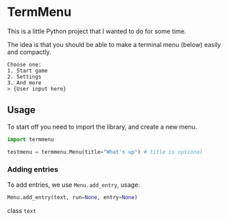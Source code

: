 # TermMenu

This is a little Python project that I wanted to do for some time.

The idea is that you should be able to make a terminal menu (below) easily and compactly.

```text
Choose one:
1. Start game
2. Settings
3. And more
> {User input here}
```

## Usage

To start off you need to import the library, and create a new menu.

```py
import termmenu

testmenu = termmenu.Menu(title="What's up") # title is optional
```

### Adding entries

To add entries, we use `Menu.add_entry`, usage:

```py
Menu.add_entry(text, run=None, entry=None)
```

class `text`